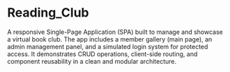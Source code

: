 # Reading_Club
A responsive Single-Page Application (SPA) built to manage and showcase a virtual book club. The app includes a member gallery (main page), an admin management panel, and a simulated login system for protected access. It demonstrates CRUD operations, client-side routing, and component reusability in a clean and modular architecture.
